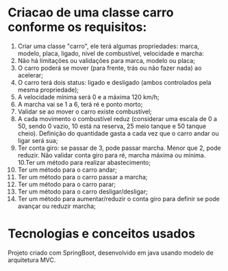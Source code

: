 # Criacao de uma classe carro conforme os requisitos:

1. Criar uma classe "carro", ele terá algumas propriedades: marca, modelo, placa, ligado, nível de combustível, velocidade e marcha:
2. Não há limitações ou validações para marca, modelo ou placa;
3. O carro poderá se mover (para frente, trás ou não fazer nada) ao acelerar;
4. O carro terá dois status: ligado e desligado (ambos controlados pela mesma propriedade);
5. A velocidade mínima será 0 e a máxima 120 km/h;
6. A marcha vai se 1 a 6, terá ré e ponto morto;
7. Validar se ao mover o carro existe combustível;
8. A cada movimento o combustível reduz (considerar uma escala de 0 a 50, sendo 0 vazio, 10 está na reserva, 25 meio tanque e 50 tanque cheio). Definição do quantidade gasta a cada 
vez que o carro andar ou ligar será sua;
9. Ter conta giro: se passar de 3, pode passar marcha. Menor que 2, pode reduzir. Não validar conta giro para ré, marcha máxima ou mínima. 
10.Ter um método para realizar abastecimento;
11. Ter um método para o carro andar;
12. Ter um método para o carro passar a marcha;
13. Ter um método para o carro parar;
14. Ter um método para o carro desligar/desligar;
15. Ter um método para aumentar/reduzir o conta giro para definir se pode avançar ou reduzir marcha;

# Tecnologias e conceitos usados

Projeto criado com SpringBoot, desenvolvido em java usando modelo de arquitetura MVC.
